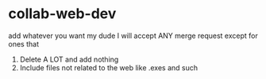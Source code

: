 # collab-web-dev
add whatever you want my dude
I will accept ANY merge request except for ones that

1. Delete A LOT and add nothing
2. Include files not related to the web like .exes and such
